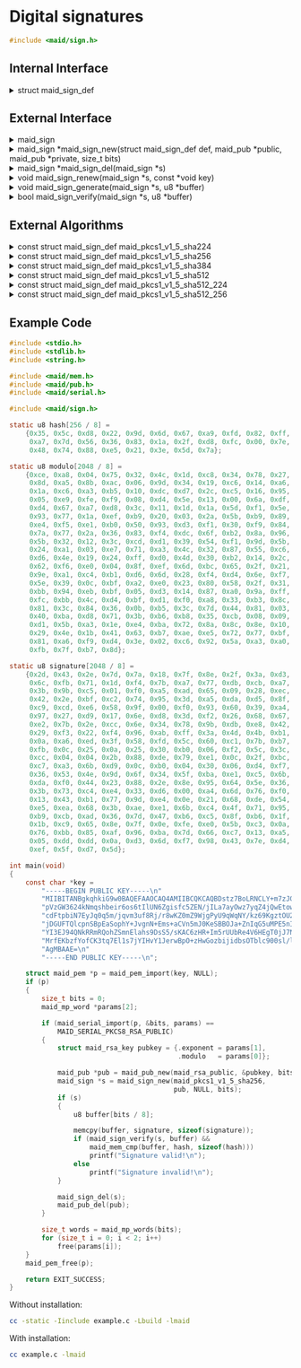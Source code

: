 <!---
 *  This file is part of libmaid
 *
 *  Libmaid is free software; you can redistribute it and/or
 *  modify it under the terms of the GNU Lesser General Public
 *  License as published by the Free Software Foundation; either
 *  version 2.1 of the License, or (at your option) any later version.
 *
 *  Libmaid is distributed in the hope that it will be useful,
 *  but WITHOUT ANY WARRANTY; without even the implied warranty of
 *  MERCHANTABILITY or FITNESS FOR A PARTICULAR PURPOSE.
 *  See the GNU Lesser General Public License for more details.
 *
 *  You should have received a copy of the GNU Lesser General Public
 *  License along with libmaid; if not, see <https://www.gnu.org/licenses/>.
--->

# Digital signatures

```c
#include <maid/sign.h>
```

## Internal Interface

<details>
<summary>struct maid_sign_def</summary>
Type that defines a digital signature algorithm

</details>

## External Interface

<details>
<summary>maid_sign</summary>
Opaque type that contains the state of a digital signature

</details>

<details>
<summary>maid_sign *maid_sign_new(struct maid_sign_def def, maid_pub *public,
                                  maid_pub *private, size_t bits)</summary>
Creates a digital signature instance

### Parameters
| name    | description                 |
|---------|-----------------------------|
| def     | Algorithm definition        |
| public  | Public key for verification |
| private | Private key for generation  |
| bits    | Bit length of the keys      |

### Return value
| case    | description        |
|---------|--------------------|
| Success | maid_sign instance |
| Failure | NULL               |

</details>

<details>
<summary>maid_sign *maid_sign_del(maid_sign *s)</summary>
Deletes a digital signature instance

### Parameters
| name | description        |
|------|--------------------|
| s    | maid_sign instance |

### Return value
| case   | description |
|--------|-------------|
| Always | NULL        |

</details>

<details>
<summary>void maid_sign_renew(maid_sign *s, const *void key)</summary>
Recreates a digital signature instance

### Parameters
| name    | description                 |
|---------|-----------------------------|
| s       | maid_sign instance          |
| public  | Public key for verification |
| private | Private key for generation  |

</details>

<details>
<summary>void maid_sign_generate(maid_sign *s, u8 *buffer)</summary>
Generates a digital signature

### Parameters
| name   | description        |
|--------|--------------------|
| s      | maid_sign instance |
| buffer | Hash -> Signature  |

</details>

<details>
<summary>bool maid_sign_verify(maid_sign *s, u8 *buffer)</summary>
Verifies a digital signature

### Parameters
| name   | description        |
|--------|--------------------|
| s      | maid_sign instance |
| buffer | Signature -> Hash  |

### Return value
| case    | description |
|---------|-------------|
| Valid   | true        |
| Invalid | false       |

</details>

## External Algorithms

<details>
<summary>const struct maid_sign_def maid_pkcs1_v1_5_sha224</summary>
PKCS#1 v1.5 signature with SHA-224 (RSA Security)

### Parameters

#### maid_sign_generate
| name   | description             |
|--------|-------------------------|
| buffer | 224-bits -> [bits]-bits |

#### maid_sign_verify
| name   | description             |
|--------|-------------------------|
| buffer | [bits]-bits -> 224-bits |

</details>

<details>
<summary>const struct maid_sign_def maid_pkcs1_v1_5_sha256</summary>
PKCS#1 v1.5 signature with SHA-256 (RSA Security)

### Parameters

#### maid_sign_generate
| name   | description             |
|--------|-------------------------|
| buffer | 256-bits -> [bits]-bits |

#### maid_sign_verify
| name   | description             |
|--------|-------------------------|
| buffer | [bits]-bits -> 256-bits |

</details>

<details>
<summary>const struct maid_sign_def maid_pkcs1_v1_5_sha384</summary>
PKCS#1 v1.5 signature with SHA-384 (RSA Security)

### Parameters

#### maid_sign_generate
| name   | description             |
|--------|-------------------------|
| buffer | 384-bits -> [bits]-bits |

#### maid_sign_verify
| name   | description             |
|--------|-------------------------|
| buffer | [bits]-bits -> 384-bits |

</details>

<details>
<summary>const struct maid_sign_def maid_pkcs1_v1_5_sha512</summary>
PKCS#1 v1.5 signature with SHA-512 (RSA Security)

### Parameters

#### maid_sign_generate
| name   | description             |
|--------|-------------------------|
| buffer | 512-bits -> [bits]-bits |

#### maid_sign_verify
| name   | description             |
|--------|-------------------------|
| buffer | [bits]-bits -> 512-bits |

</details>

<details>
<summary>const struct maid_sign_def maid_pkcs1_v1_5_sha512_224</summary>
PKCS#1 v1.5 signature with SHA-512/224 (RSA Security)

### Parameters

#### maid_sign_generate
| name   | description             |
|--------|-------------------------|
| buffer | 224-bits -> [bits]-bits |

#### maid_sign_verify
| name   | description             |
|--------|-------------------------|
| buffer | [bits]-bits -> 224-bits |

</details>

<details>
<summary>const struct maid_sign_def maid_pkcs1_v1_5_sha512_256</summary>
PKCS#1 v1.5 signature with SHA-512/256 (RSA Security)

### Parameters

#### maid_sign_generate
| name   | description             |
|--------|-------------------------|
| buffer | 256-bits -> [bits]-bits |

#### maid_sign_verify
| name   | description             |
|--------|-------------------------|
| buffer | [bits]-bits -> 256-bits |

</details>

## Example Code

```c
#include <stdio.h>
#include <stdlib.h>
#include <string.h>

#include <maid/mem.h>
#include <maid/pub.h>
#include <maid/serial.h>

#include <maid/sign.h>

static u8 hash[256 / 8] =
    {0x35, 0x5c, 0xd8, 0x22, 0x9d, 0x6d, 0x67, 0xa9, 0xfd, 0x82, 0xff, 0x31,
     0xa7, 0x7d, 0x56, 0x36, 0x83, 0x1a, 0x2f, 0xd8, 0xfc, 0x00, 0x7e, 0x46,
     0x48, 0x74, 0x88, 0xe5, 0x21, 0x3e, 0x5d, 0x7a};

static u8 modulo[2048 / 8] =
    {0xce, 0xa8, 0x04, 0x75, 0x32, 0x4c, 0x1d, 0xc8, 0x34, 0x78, 0x27, 0x81,
     0x8d, 0xa5, 0x8b, 0xac, 0x06, 0x9d, 0x34, 0x19, 0xc6, 0x14, 0xa6, 0xea,
     0x1a, 0xc6, 0xa3, 0xb5, 0x10, 0xdc, 0xd7, 0x2c, 0xc5, 0x16, 0x95, 0x49,
     0x05, 0xe9, 0xfe, 0xf9, 0x08, 0xd4, 0x5e, 0x13, 0x00, 0x6a, 0xdf, 0x27,
     0xd4, 0x67, 0xa7, 0xd8, 0x3c, 0x11, 0x1d, 0x1a, 0x5d, 0xf1, 0x5e, 0xf2,
     0x93, 0x77, 0x1a, 0xef, 0xb9, 0x20, 0x03, 0x2a, 0x5b, 0xb9, 0x89, 0xf8,
     0xe4, 0xf5, 0xe1, 0xb0, 0x50, 0x93, 0xd3, 0xf1, 0x30, 0xf9, 0x84, 0xc0,
     0x7a, 0x77, 0x2a, 0x36, 0x83, 0xf4, 0xdc, 0x6f, 0xb2, 0x8a, 0x96, 0x81,
     0x5b, 0x32, 0x12, 0x3c, 0xcd, 0xd1, 0x39, 0x54, 0xf1, 0x9d, 0x5b, 0x8b,
     0x24, 0xa1, 0x03, 0xe7, 0x71, 0xa3, 0x4c, 0x32, 0x87, 0x55, 0xc6, 0x5e,
     0xd6, 0x4e, 0x19, 0x24, 0xff, 0xd0, 0x4d, 0x30, 0xb2, 0x14, 0x2c, 0xc2,
     0x62, 0xf6, 0xe0, 0x04, 0x8f, 0xef, 0x6d, 0xbc, 0x65, 0x2f, 0x21, 0x47,
     0x9e, 0xa1, 0xc4, 0xb1, 0xd6, 0x6d, 0x28, 0xf4, 0xd4, 0x6e, 0xf7, 0x18,
     0x5e, 0x39, 0x0c, 0xbf, 0xa2, 0xe0, 0x23, 0x80, 0x58, 0x2f, 0x31, 0x88,
     0xbb, 0x94, 0xeb, 0xbf, 0x05, 0xd3, 0x14, 0x87, 0xa0, 0x9a, 0xff, 0x01,
     0xfc, 0xbb, 0x4c, 0xd4, 0xbf, 0xd1, 0xf0, 0xa8, 0x33, 0xb3, 0x8c, 0x11,
     0x81, 0x3c, 0x84, 0x36, 0x0b, 0xb5, 0x3c, 0x7d, 0x44, 0x81, 0x03, 0x1c,
     0x40, 0xba, 0xd8, 0x71, 0x3b, 0xb6, 0xb8, 0x35, 0xcb, 0x08, 0x09, 0x8e,
     0xd1, 0x5b, 0xa3, 0x1e, 0xe4, 0xba, 0x72, 0x8a, 0x8c, 0x8e, 0x10, 0xf7,
     0x29, 0x4e, 0x1b, 0x41, 0x63, 0xb7, 0xae, 0xe5, 0x72, 0x77, 0xbf, 0xd8,
     0x81, 0xa6, 0xf9, 0xd4, 0x3e, 0x02, 0xc6, 0x92, 0x5a, 0xa3, 0xa0, 0x43,
     0xfb, 0x7f, 0xb7, 0x8d};

static u8 signature[2048 / 8] =
    {0x2d, 0x43, 0x2e, 0x7d, 0x7a, 0x18, 0x7f, 0x8e, 0x2f, 0x3a, 0xd3, 0x70,
     0x6c, 0xfb, 0x71, 0x1d, 0xf4, 0x7b, 0xa7, 0x77, 0xdb, 0xcb, 0xa7, 0xcc,
     0x3b, 0x9b, 0xc5, 0x01, 0xf0, 0xa5, 0xad, 0x65, 0x09, 0x28, 0xec, 0xb7,
     0x42, 0x2e, 0xbf, 0xc2, 0x74, 0x95, 0x3d, 0xa5, 0xda, 0xd5, 0x8f, 0xac,
     0xc9, 0xcd, 0xe6, 0x58, 0x9f, 0x00, 0xf0, 0x93, 0x60, 0x39, 0xa4, 0x76,
     0x97, 0x27, 0xd9, 0x17, 0x6e, 0xd8, 0x3d, 0xf2, 0x26, 0x68, 0x67, 0x82,
     0xe2, 0x7b, 0x2e, 0xcc, 0x6e, 0x34, 0x78, 0x9b, 0xdb, 0xe8, 0x42, 0xd8,
     0x29, 0xf3, 0x22, 0xf4, 0x96, 0xab, 0xff, 0x3a, 0x4d, 0x4b, 0xb1, 0xcd,
     0x0a, 0xa6, 0xed, 0x3f, 0x58, 0xfd, 0x5c, 0x60, 0xc1, 0x7b, 0xb7, 0xc2,
     0xfb, 0x0c, 0x25, 0x0a, 0x25, 0x30, 0xb0, 0x06, 0xf2, 0x5c, 0x3c, 0x02,
     0xcc, 0x04, 0x04, 0x2b, 0x88, 0xde, 0x79, 0xe1, 0x0c, 0x2f, 0xbc, 0x77,
     0xc7, 0xa3, 0x6b, 0xd9, 0x0c, 0xb0, 0x04, 0x30, 0x06, 0xd4, 0xf7, 0x3b,
     0x36, 0x53, 0x4e, 0x9d, 0x6f, 0x34, 0x5f, 0xba, 0xe1, 0xc5, 0x6b, 0x17,
     0xda, 0xf0, 0x44, 0x23, 0x88, 0x2e, 0x8e, 0x95, 0x64, 0x5e, 0x36, 0xfa,
     0x3b, 0x73, 0xc4, 0xe4, 0x33, 0xd6, 0x00, 0xa4, 0x6d, 0x76, 0xf0, 0x77,
     0x13, 0x43, 0xb1, 0x77, 0x9d, 0xe4, 0x0e, 0x21, 0x68, 0xde, 0x54, 0xe6,
     0xe5, 0xea, 0x68, 0x3b, 0xae, 0xe1, 0x6b, 0xc4, 0x4f, 0x71, 0x95, 0x35,
     0xb9, 0xcb, 0xad, 0x36, 0x7d, 0x47, 0xb6, 0xc5, 0x8f, 0xb6, 0x1f, 0xf0,
     0x1b, 0xc9, 0x65, 0x8e, 0x7f, 0x0e, 0xfe, 0xe0, 0x5b, 0xc3, 0x0a, 0xb1,
     0x76, 0xbb, 0x85, 0xaf, 0x96, 0xba, 0x7d, 0x66, 0xc7, 0x13, 0xa5, 0x2c,
     0x05, 0xdd, 0xdd, 0x0a, 0xd3, 0x6d, 0xf7, 0x98, 0x43, 0x7e, 0xd4, 0x2f,
     0xef, 0x5f, 0xd7, 0x5d};

int main(void)
{
    const char *key =
        "-----BEGIN PUBLIC KEY-----\n"
        "MIIBITANBgkqhkiG9w0BAQEFAAOCAQ4AMIIBCQKCAQBDstz7BoLRNCLY+m7zJGka\n"
        "pVzGW3624kNmqshbeir6os6tIlUN6Zgisfc5ZEN/jILa7ayOwz7yqZ4jQwEtow9q\n"
        "cdFtpbiN7EyJq0q5m/jqvm3uf8Rj/r8wKZ0mZ9WjgPyU9qWqNY/kz69KgztOU2wf\n"
        "jDGUFTQlcpnSBpEaSophY+JvgnN+Ems+aCVn5mJ0KeSBBOJa+ZnIqG5uMPE5nI16\n"
        "YI3EJ94QNkRRmRQohZSmnElahs9DsS5/sKAC6zHR+Im5rUUbRe4V6HEgT0jJ7NNU\n"
        "MrfEKbzfYofCK3tq7El1s7jYIHvY1JerwBpO+zHwGozbijidbsOTblc900sl/lpl\n"
        "AgMBAAE=\n"
        "-----END PUBLIC KEY-----\n";

    struct maid_pem *p = maid_pem_import(key, NULL);
    if (p)
    {
        size_t bits = 0;
        maid_mp_word *params[2];

        if (maid_serial_import(p, &bits, params) ==
            MAID_SERIAL_PKCS8_RSA_PUBLIC)
        {
            struct maid_rsa_key pubkey = {.exponent = params[1],
                                          .modulo   = params[0]};

            maid_pub *pub = maid_pub_new(maid_rsa_public, &pubkey, bits);
            maid_sign *s = maid_sign_new(maid_pkcs1_v1_5_sha256,
                                         pub, NULL, bits);
            if (s)
            {
                u8 buffer[bits / 8];

                memcpy(buffer, signature, sizeof(signature));
                if (maid_sign_verify(s, buffer) &&
                    maid_mem_cmp(buffer, hash, sizeof(hash)))
                    printf("Signature valid!\n");
                else
                    printf("Signature invalid!\n");
            }

            maid_sign_del(s);
            maid_pub_del(pub);
        }

        size_t words = maid_mp_words(bits);
        for (size_t i = 0; i < 2; i++)
            free(params[i]);
    }
    maid_pem_free(p);

    return EXIT_SUCCESS;
}
```

Without installation:
```sh
cc -static -Iinclude example.c -Lbuild -lmaid
```

With installation:
```sh
cc example.c -lmaid
```
